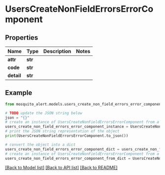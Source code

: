 # UsersCreateNonFieldErrorsErrorComponent


## Properties

Name | Type | Description | Notes
------------ | ------------- | ------------- | -------------
**attr** | **str** |  | 
**code** | **str** |  | 
**detail** | **str** |  | 

## Example

```python
from mosquito_alert.models.users_create_non_field_errors_error_component import UsersCreateNonFieldErrorsErrorComponent

# TODO update the JSON string below
json = "{}"
# create an instance of UsersCreateNonFieldErrorsErrorComponent from a JSON string
users_create_non_field_errors_error_component_instance = UsersCreateNonFieldErrorsErrorComponent.from_json(json)
# print the JSON string representation of the object
print(UsersCreateNonFieldErrorsErrorComponent.to_json())

# convert the object into a dict
users_create_non_field_errors_error_component_dict = users_create_non_field_errors_error_component_instance.to_dict()
# create an instance of UsersCreateNonFieldErrorsErrorComponent from a dict
users_create_non_field_errors_error_component_from_dict = UsersCreateNonFieldErrorsErrorComponent.from_dict(users_create_non_field_errors_error_component_dict)
```
[[Back to Model list]](../README.md#documentation-for-models) [[Back to API list]](../README.md#documentation-for-api-endpoints) [[Back to README]](../README.md)


